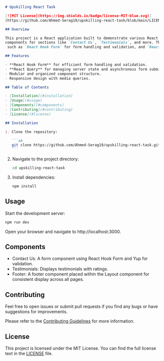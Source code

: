 ````markdown
# Upskilling React Task

[![MIT License](https://img.shields.io/badge/license-MIT-blue.svg)]
(https://github.com/Ahmed-Serag19/upskilling-react-task/blob/main/LICENSE)

## Overview

This project is a React application built to demonstrate various React and TypeScript skills. It includes 
components for sections like `Contact Us`, `Testimonials`, and more. The project also utilizes modern libraries
 such as `React Hook Form` for form handling and validation, and `React Query` for asynchronous operations.

## Features

- **React Hook Form** for efficient form handling and validation.
- **React Query** for managing server state and asynchronous form submissions.
- Modular and organized component structure.
- Responsive design with media queries.

## Table of Contents

- [Installation](#installation)
- [Usage](#usage)
- [Components](#components)
- [Contributing](#contributing)
- [License](#license)

## Installation

1. Clone the repository:

   ```sh
   git clone https://github.com/Ahmed-Serag19/upskilling-react-task.git
   ```
````

2. Navigate to the project directory:

   ```sh
   cd upskilling-react-task
   ```

3. Install dependencies:

   ```sh
   npm install
   ```

## Usage

Start the development server:

```sh
npm run dev
```

Open your browser and navigate to http://localhost:3000.

## Components

- Contact Us: A form component using React Hook Form and Yup for validation.
- Testimonials: Displays testimonials with ratings.
- Footer: A footer component placed within the Layout component for consistent display across all pages.

## Contributing

Feel free to open issues or submit pull requests if you find any bugs or have suggestions for improvements.

Please refer to the [Contributing Guidelines](https://github.com/Ahmed-Serag19/upskilling-react-task/blob/main/CONTRIBUTING.md) for more information.

## License

This project is licensed under the MIT License. You can find the full license text in the [LICENSE](https://github.com/Ahmed-Serag19/upskilling-react-task/blob/main/LICENSE) file.

```

```
